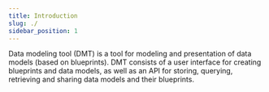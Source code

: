 ```yaml
---
title: Introduction
slug: ./
sidebar_position: 1
---
```


Data modeling tool (DMT) is a tool for modeling and presentation of data models (based on blueprints). DMT consists of a user interface for creating blueprints and data models, as well as an API for storing, querying, retrieving and sharing data models and their blueprints.

